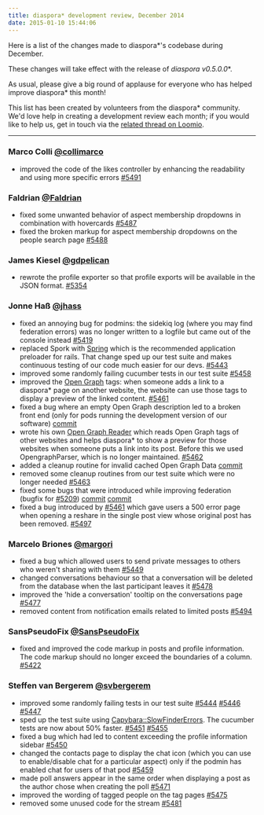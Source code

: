 ```yaml
---
title: diaspora* development review, December 2014
date: 2015-01-10 15:44:06
---
```


Here is a list of the changes made to diaspora*'s codebase during December.

These changes will take effect with the release of **diaspora* v0.5.0.0**.

As usual, please give a big round of applause for everyone who has helped improve diaspora* this month!

This list has been created by volunteers from the diaspora* community. We'd love help in creating a development review each month; if you would like to help us, get in touch via the [related thread on Loomio](https://www.loomio.org/d/rcQeDaEf/monthly-development-review).

-----

### **Marco Colli** [@collimarco](https://github.com/collimarco)
* improved the code of the likes controller by enhancing the readability and using more specific errors [#5491](https://github.com/diaspora/diaspora/pull/5491)

### **Faldrian** [@Faldrian](https://github.com/Faldrian)
* fixed some unwanted behavior of aspect membership dropdowns in combination with hovercards [#5487](https://github.com/diaspora/diaspora/pull/5487)
* fixed the broken markup for aspect membership dropdowns on the people search page [#5488](https://github.com/diaspora/diaspora/pull/5488)

### **James Kiesel** [@gdpelican](https://github.com/gdpelican)
* rewrote the profile exporter so that profile exports will be available in the JSON format. [#5354](https://github.com/diaspora/diaspora/pull/5354)

### **Jonne Haß** [@jhass](https://github.com/jhass)
* fixed an annoying bug for podmins: the sidekiq log (where you may find federation errors) was no longer written to a logfile but came out of the console instead [#5419](https://github.com/diaspora/diaspora/pull/5415)
* replaced Spork with [Spring](https://github.com/rails/spring) which is the recommended application preloader for rails. That change sped up our test suite and makes continuous testing of our code much easier for our devs. [#5443](https://github.com/diaspora/diaspora/pull/5443)
* improved some randomly failing cucumber tests in our test suite [#5458](https://github.com/diaspora/diaspora/pull/5458)
* improved the [Open Graph](http://ogp.me/) tags: when someone adds a link to a diaspora* page on another website, the website can use those tags to display a preview of the linked content. [#5461](https://github.com/diaspora/diaspora/pull/5461)
* fixed a bug where an empty Open Graph description led to a broken front end (only for pods running the development version of our software) [commit](https://github.com/diaspora/diaspora/commit/9d5e1f604d8dc36083acea6a85e92ab971fac098)
* wrote his own [Open Graph Reader](https://github.com/jhass/open_graph_reader) which reads Open Graph tags of other websites and helps diaspora* to show a preview for those websites when someone puts a link into its post. Before this we used OpengraphParser, which is no longer maintained. [#5462](https://github.com/diaspora/diaspora/pull/5462)
* added a cleanup routine for invalid cached Open Graph Data [commit](https://github.com/diaspora/diaspora/commit/ed0005c44d12e51629481f67164d6fee470841c3)
* removed some cleanup routines from our test suite which were no longer needed [#5463](https://github.com/diaspora/diaspora/pull/5463)
* fixed some bugs that were introduced while improving federation (bugfix for [#5209](https://github.com/diaspora/diaspora/pull/5209)) [commit](https://github.com/diaspora/diaspora/commit/6d682d6c39e557810a713aed77c884f5e5539669) [commit](https://github.com/diaspora/diaspora/commit/f4c756cd34bae6bb4f991a1b464b8bf364041c44)
* fixed a bug introduced by [#5461](https://github.com/diaspora/diaspora/pull/5461) which gave users a 500 error page when opening a reshare in the single post view whose original post has been removed. [#5497](https://github.com/diaspora/diaspora/pull/5497)

### **Marcelo Briones** [@margori](https://github.com/margori)
* fixed a bug which allowed users to send private messages to others who weren't sharing with them [#5449](https://github.com/diaspora/diaspora/pull/5449)
* changed conversations behaviour so that a conversation will be deleted from the database when the last participant leaves it [#5478](https://github.com/diaspora/diaspora/pull/5478)
* improved the 'hide a conversation' tooltip on the conversations page [#5477](https://github.com/diaspora/diaspora/pull/5477)
* removed content from notification emails related to limited posts [#5494](https://github.com/diaspora/diaspora/pull/5494)

### **SansPseudoFix** [@SansPseudoFix](https://github.com/SansPseudoFix)
*  fixed and improved the code markup in posts and profile information. The code markup should no longer exceed the boundaries of a column. [#5422](https://github.com/diaspora/diaspora/pull/5422)

### **Steffen van Bergerem** [@svbergerem](https://github.com/svbergerem)
* improved some randomly failing tests in our test suite [#5444](https://github.com/diaspora/diaspora/pull/5444) [#5446](https://github.com/diaspora/diaspora/pull/5446) [#5447](https://github.com/diaspora/diaspora/pull/5447)
* sped up the test suite using [Capybara::SlowFinderErrors](https://github.com/ngauthier/capybara-slow_finder_errors). The cucumber tests are now about 50% faster. [#5451](https://github.com/diaspora/diaspora/pull/5451) [#5455](https://github.com/diaspora/diaspora/pull/5455)
* fixed a bug which had led to content exceeding the profile information sidebar [#5450](https://github.com/diaspora/diaspora/pull/5450)
* changed the contacts page to display the chat icon (which you can use to enable/disable chat for a particular aspect) only if the podmin has enabled chat for users of that pod [#5459](https://github.com/diaspora/diaspora/pull/5459)
* made poll answers appear in the same order when displaying a post as the author chose when creating the poll [#5471](https://github.com/diaspora/diaspora/pull/5471)
* improved the wording of tagged people on the tag pages [#5475](https://github.com/diaspora/diaspora/pull/5475)
* removed some unused code for the stream [#5481](https://github.com/diaspora/diaspora/pull/5481)
